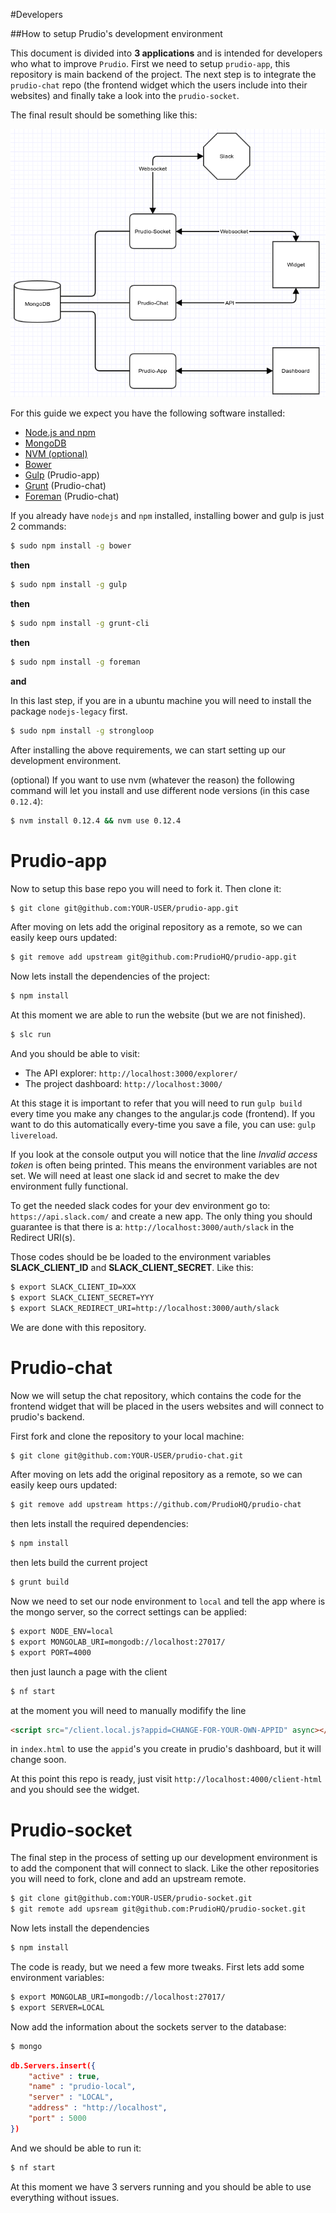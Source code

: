 #Developers

##How to setup Prudio's development environment

This document is divided into **3 applications** and is intended for developers who what to improve `Prudio`. First we need to setup `prudio-app`, this repository is main backend of the project. The next step is to integrate the `prudio-chat` repo (the frontend widget which the users include into their websites) and finally take a look into the `prudio-socket`.

The final result should be something like this:

![prudio-devenv1.png](img/prudio-architecture.png)

For this guide we expect you have the following software installed:

* [Node.js and npm](https://nodejs.org/)
* [MongoDB](https://www.mongodb.org/)
* [NVM (optional)](https://github.com/creationix/nvm)
* [Bower](http://bower.io/)
* [Gulp](http://gulpjs.com/) (Prudio-app)
* [Grunt](http://gruntjs.com/) (Prudio-chat)
* [Foreman](https://www.npmjs.com/package/foreman) (Prudio-chat)

If you already have `nodejs` and `npm` installed, installing bower and gulp is just 2 commands:

```bash
$ sudo npm install -g bower
```
**then**

```bash
$ sudo npm install -g gulp
```
**then**

```bash
$ sudo npm install -g grunt-cli
```
**then**

```bash
$ sudo npm install -g foreman
```
**and**

In this last step, if you are in a ubuntu machine you will need to install the package `nodejs-legacy` first.

```bash
$ sudo npm install -g strongloop
```

After installing the above requirements, we can start setting up our development environment.

(optional) If you want to use nvm (whatever the reason) the following command will let you install and use different node versions (in this case `0.12.4`):

```bash
$ nvm install 0.12.4 && nvm use 0.12.4
```

# Prudio-app

Now to setup this base repo you will need to fork it. Then clone it:

```bash
$ git clone git@github.com:YOUR-USER/prudio-app.git
```

After moving on lets add the original repository as a remote, so we can easily keep ours updated:

```bash
$ git remove add upstream git@github.com:PrudioHQ/prudio-app.git
```

Now lets install the dependencies of the project:

```bash
$ npm install
```

At this moment we are able to run the website (but we are not finished).

```bash
$ slc run
```

And you should be able to visit:

* The API explorer: `http://localhost:3000/explorer/`
* The project dashboard: `http://localhost:3000/`

At this stage it is important to refer that you will need to run `gulp build` every time you make any changes to the angular.js code (frontend). If you want to do this automatically every-time you save a file, you can use: `gulp livereload`.

If you look at the console output you will notice that the line _Invalid access token_ is often being printed. This means the environment variables are not set. We will need at least one slack id and secret to make the dev environment fully functional.

To get the needed slack codes for your dev environment go to: `https://api.slack.com/` and create a new app. The only thing you should guarantee is that there is a: `http://localhost:3000/auth/slack` in the Redirect URI(s).

Those codes should be be loaded to the environment variables **SLACK_CLIENT_ID** and **SLACK_CLIENT_SECRET**. Like this:

```bash
$ export SLACK_CLIENT_ID=XXX
$ export SLACK_CLIENT_SECRET=YYY
$ export SLACK_REDIRECT_URI=http://localhost:3000/auth/slack
```
We are done with this repository.

# Prudio-chat

Now we will setup the chat repository, which contains the code for the frontend widget that will be placed in the users websites and will connect to prudio's backend.

First fork and clone the repository to your local machine:

```bash
$ git clone git@github.com:YOUR-USER/prudio-chat.git
```

After moving on lets add the original repository as a remote, so we can easily keep ours updated:

```bash
$ git remove add upstream https://github.com/PrudioHQ/prudio-chat
```

then lets install the required dependencies:

```bash
$ npm install
```

then lets build the current project

```bash
$ grunt build
```

Now we need to set our node environment to `local` and tell the app where is the mongo server, so the correct settings can be applied:

```bash
$ export NODE_ENV=local
$ export MONGOLAB_URI=mongodb://localhost:27017/
$ export PORT=4000
```

then just launch a page with the client

```bash
$ nf start
```

at the moment you will need to manually modifify the line

```html
<script src="/client.local.js?appid=CHANGE-FOR-YOUR-OWN-APPID" async></script>
```

in `index.html` to use the `appid`'s you create in prudio's dashboard, but it will change soon.

At this point this repo is ready, just visit `http://localhost:4000/client-html` and you should see the widget.

# Prudio-socket

The final step in the process of setting up our development environment is to add the component that will connect to slack. Like the other repositories you will need to fork, clone and add an upstream remote.

```bash
$ git clone git@github.com:YOUR-USER/prudio-socket.git
$ git remote add upsream git@github.com:PrudioHQ/prudio-socket.git
```

Now lets install the dependencies

```bash
$ npm install
```

The code is ready, but we need a few more tweaks. First lets add some environment variables:

```bash
$ export MONGOLAB_URI=mongodb://localhost:27017/
$ export SERVER=LOCAL
```

Now add the information about the sockets server to the database:

```bash
$ mongo
```

```json
db.Servers.insert({
    "active" : true,
    "name" : "prudio-local",
    "server" : "LOCAL",
    "address" : "http://localhost",
    "port" : 5000
})
```

And we should be able to run it:

```bash
$ nf start
```

At this moment we have 3 servers running and you should be able to use everything without issues.
